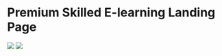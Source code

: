# **Premium** Skilled E-learning Landing Page
<a href="" alt="View live implementation">
<img src="https://img.shields.io/badge/View_Live_Implementation-seagreen?style=for-the-badge"></a>

<a href="https://www.frontendmentor.io/challenges/skilled-elearning-landing-page-S1ObDrZ8q/" alt="Frontend Mentor Challenge">
<img src="https://img.shields.io/badge/Frontend_Mentor_Challenge-dodgerblue?style=for-the-badge" /></a>